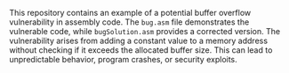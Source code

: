 This repository contains an example of a potential buffer overflow vulnerability in assembly code. The `bug.asm` file demonstrates the vulnerable code, while `bugSolution.asm` provides a corrected version. The vulnerability arises from adding a constant value to a memory address without checking if it exceeds the allocated buffer size.  This can lead to unpredictable behavior, program crashes, or security exploits.